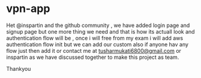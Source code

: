 # vpn-app


Het @inspartin and the github community , we have added login page and signup page but one more thing we need and that is how its actuall look and authentication flow will be , once i will free from my exam i will add aws authentication flow init but we can add our custom also if anyone hav any flow just then add it or contact me at tusharmukati6800@gmail.com
or inspartin as we have discussed together to make this project as team.

Thankyou
